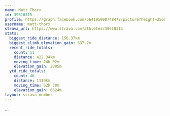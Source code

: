 ```yaml
---
name: Matt Thorx
id: 39610315
profile: https://graph.facebook.com/564195000748478/picture?height=256&width=256
username: matt-thorx
strava_url: https://www.strava.com/athletes/39610315
stats:
  biggest_ride_distance: 156.37km
  biggest_climb_elevation_gain: 637.2m
  recent_ride_totals:
    count: 11
    distance: 422.34km
    moving_time: 24h 02m
    elevation_gain: 2085m
  ytd_ride_totals:
    count: 46
    distance: 1119km
    moving_time: 62h 30m
    elevation_gain: 6624m
layout: strava_member
--- 
```

...
